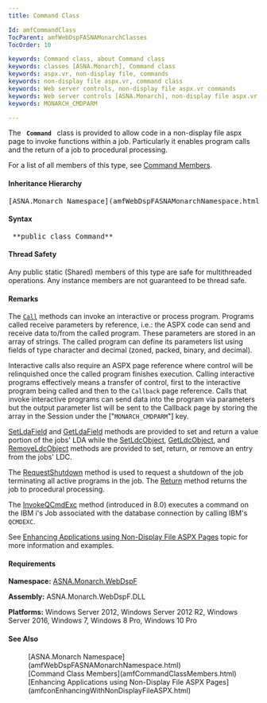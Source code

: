 ```yaml
---
title: Command Class

Id: amfCommandClass
TocParent: amfWebDspFASNAMonarchClasses
TocOrder: 10

keywords: Command class, about Command class
keywords: classes [ASNA.Monarch], Command class
keywords: aspx.vr, non-display file, commands
keywords: non-display file aspx.vr, command class
keywords: Web server controls, non-display file aspx.vr commands
keywords: Web server controls [ASNA.Monarch], non-display file aspx.vr command
keywords: MONARCH_CMDPARM

---
```


The <code> **Command** </code> class is provided to allow code in a non-display file aspx page to invoke functions within a job. Particularly it enables program calls and the return of a job to procedural processing.

For a list of all members of this type, see [Command Members](amfCommandClassMembers.html).
<!--mine -->

#### Inheritance Hierarchy
<pre>[ASNA.Monarch Namespace](amfWebDspFASNAMonarchNamespace.html)(ASNA.Monarch.WebDspF.DLL)</pre>

#### Syntax
<pre class="syntax"> **public class Command** </pre>

<!--mine -->

#### Thread Safety
Any public static (Shared) members of this type are safe for multithreaded operations. Any instance members are not guaranteed to be thread safe. 
<!--mine -->

#### Remarks
The <code>[Call](amfCommandClassCallMethods.html)</code> methods can invoke an interactive or process program. Programs called receive parameters by reference, i.e.: the ASPX code can send and receive data to/from the called program. These parameters are stored in an array of strings. The called program can define its parameters list using fields of type character and decimal (zoned, packed, binary, and decimal).

Interactive calls also require an ASPX page reference where control will be relinquished once the called program finishes execution. Calling interactive programs effectively means a transfer of control, first to the interactive program being called and then to the <code>Callback</code> page reference. Calls that invoke interactive programs can send data into the program via parameters but the output parameter list will be sent to the Callback page by storing the array in the Session under the ["<code>MONARCH_CMDPARM</code>"] key.

[ SetLdaField](amfCommandClassSetLdaFieldMethod.html) and [ GetLdaField](amfCommandClassGetLdaFieldMethod.html) methods are provided to set and return a value portion of the jobs' LDA while the [SetLdcObject](amfCommandClassSetLdcObjectMethod.html), [ GetLdcObject](amfCommandClassGetLdcObjectMethod.html), and [ RemoveLdcObject](amfCommandClassRemoveLdcObjectMethod.html) methods are provided to set, return, or remove an entry from the jobs' LDC. 

The [ RequestShutdown](amfCommandClassRequestShutdownMethod.html) method is used to request a shutdown of the job terminating all active programs in the job. The [ Return](amfCommandClassReturnMethod.html) method returns the job to procedural processing.

The [InvokeQCmdExc](amfCommandClassInvokeQCmdExcMethod.html) method (introduced in 8.0) executes a command on the IBM i's Job associated with the database connection by calling IBM's <code>QCMDEXC</code>.

See [Enhancing Applications using Non-Display File ASPX Pages](amfconEnhancingWithNonDisplayFileASPX.html) topic for more information and examples.
<!-- -->

#### Requirements
**Namespace:** [ASNA.Monarch.WebDspF](amfWebDspFNamespace.html)

**Assembly:** ASNA.Monarch.WebDspF.DLL

**Platforms:** Windows Server 2012, Windows Server 2012 R2, Windows Server 2016, Windows 7, Windows 8 Pro, Windows 10 Pro
<!-- end -->

<!--mine -->

#### See Also
<dl>
        <dd>[ASNA.Monarch
      Namespace](amfWebDspFASNAMonarchNamespace.html) 
      </dd><dd>[Command
      Class Members](amfCommandClassMembers.html)</dd><dd>[Enhancing
      Applications using Non-Display File ASPX Pages](amfconEnhancingWithNonDisplayFileASPX.html)</dd></dl>

